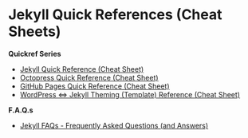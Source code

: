 
# Jekyll Quick References (Cheat Sheets)

**Quickref Series**

- [Jekyll Quick Reference (Cheat Sheet)](JEKYLL.md)
- [Octopress Quick Reference (Cheat Sheet)](OCTOPRESS.md)
- [GitHub Pages Quick Reference (Cheat Sheet)](GITHUB.md)
- [WordPress <=> Jekyll Theming (Template) Reference (Cheat Sheet)](WORDPRESS.md)

**F.A.Q.s**

- [Jekyll FAQs - Frequently Asked Questions (and Answers)](FAQ.md)

